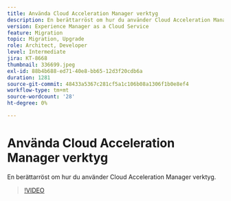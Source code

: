 ```yaml
---
title: Använda Cloud Acceleration Manager verktyg
description: En berättarröst om hur du använder Cloud Acceleration Manager verktyg.
version: Experience Manager as a Cloud Service
feature: Migration
topic: Migration, Upgrade
role: Architect, Developer
level: Intermediate
jira: KT-8668
thumbnail: 336699.jpeg
exl-id: 88b4b688-ed71-40e8-bb65-12d3f20cdb6a
duration: 1281
source-git-commit: 48433a5367c281cf5a1c106b08a1306f1b0e8ef4
workflow-type: tm+mt
source-wordcount: '28'
ht-degree: 0%

---
```


# Använda Cloud Acceleration Manager verktyg

En berättarröst om hur du använder Cloud Acceleration Manager verktyg.

>[!VIDEO](https://video.tv.adobe.com/v/3454674?quality=12&learn=on&captions=swe)
